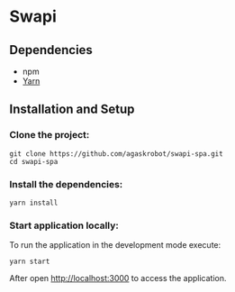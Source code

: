 # Swapi

## Dependencies

- npm 
- [Yarn](https://yarnpkg.com/)

## Installation and Setup

### Clone the project:

    git clone https://github.com/agaskrobot/swapi-spa.git
    cd swapi-spa

### Install the dependencies:

    yarn install

### Start application locally:

To run the application in the development mode execute:

    yarn start

After open [http://localhost:3000](http://localhost:3000) to access the application.


      
